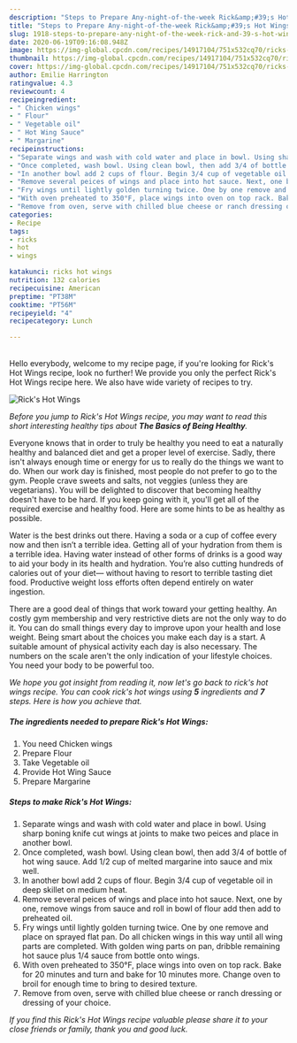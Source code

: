 ```yaml
---
description: "Steps to Prepare Any-night-of-the-week Rick&amp;#39;s Hot Wings"
title: "Steps to Prepare Any-night-of-the-week Rick&amp;#39;s Hot Wings"
slug: 1918-steps-to-prepare-any-night-of-the-week-rick-and-39-s-hot-wings
date: 2020-06-19T09:16:08.948Z
image: https://img-global.cpcdn.com/recipes/14917104/751x532cq70/ricks-hot-wings-recipe-main-photo.jpg
thumbnail: https://img-global.cpcdn.com/recipes/14917104/751x532cq70/ricks-hot-wings-recipe-main-photo.jpg
cover: https://img-global.cpcdn.com/recipes/14917104/751x532cq70/ricks-hot-wings-recipe-main-photo.jpg
author: Emilie Harrington
ratingvalue: 4.3
reviewcount: 4
recipeingredient:
- " Chicken wings"
- " Flour"
- " Vegetable oil"
- " Hot Wing Sauce"
- " Margarine"
recipeinstructions:
- "Separate wings and wash with cold water and place in bowl. Using sharp boning knife cut wings at joints to make two peices and place in another bowl."
- "Once completed, wash bowl. Using clean bowl, then add 3/4 of bottle of hot wing sauce. Add 1/2 cup of melted margarine into sauce and mix well."
- "In another bowl add 2 cups of flour. Begin 3/4 cup of vegetable oil in deep skillet on medium heat."
- "Remove several peices of wings and place into hot sauce. Next, one by one, remove wings from sauce and roll in bowl of flour add then add to preheated oil."
- "Fry wings until lightly golden turning twice. One by one remove and place on sprayed flat pan. Do all chicken wings in this way until all wing parts are completed. With golden wing parts on pan, dribble remaining hot sauce plus 1/4 sauce from bottle onto wings."
- "With oven preheated to 350°F, place wings into oven on top rack. Bake for 20 minutes and turn and bake for 10 minutes more. Change oven to broil for enough time to bring to desired texture."
- "Remove from oven, serve with chilled blue cheese or ranch dressing or dressing of your choice."
categories:
- Recipe
tags:
- ricks
- hot
- wings

katakunci: ricks hot wings 
nutrition: 132 calories
recipecuisine: American
preptime: "PT38M"
cooktime: "PT56M"
recipeyield: "4"
recipecategory: Lunch

---
```

<br>
Hello everybody, welcome to my recipe page, if you're looking for Rick&#39;s Hot Wings recipe, look no further! We provide you only the perfect Rick&#39;s Hot Wings recipe here. We also have wide variety of recipes to try.
<br>


![Rick&#39;s Hot Wings](https://img-global.cpcdn.com/recipes/14917104/751x532cq70/ricks-hot-wings-recipe-main-photo.jpg)

<i>Before you jump to Rick&#39;s Hot Wings recipe, you may want to read this short interesting healthy tips about <strong>The Basics of Being Healthy</strong>.</i>

Everyone knows that in order to truly be healthy you need to eat a naturally healthy and balanced diet and get a proper level of exercise. Sadly, there isn't always enough time or energy for us to really do the things we want to do. When our work day is finished, most people do not prefer to go to the gym. People crave sweets and salts, not veggies (unless they are vegetarians). You will be delighted to discover that becoming healthy doesn't have to be hard. If you keep going with it, you'll get all of the required exercise and healthy food. Here are some hints to be as healthy as possible.

Water is the best drinks out there. Having a soda or a cup of coffee every now and then isn’t a terrible idea. Getting all of your hydration from them is a terrible idea. Having water instead of other forms of drinks is a good way to aid your body in its health and hydration. You’re also cutting hundreds of calories out of your diet— without having to resort to terrible tasting diet food. Productive weight loss efforts often depend entirely on water ingestion.

There are a good deal of things that work toward your getting healthy. An costly gym membership and very restrictive diets are not the only way to do it. You can do small things every day to improve upon your health and lose weight. Being smart about the choices you make each day is a start. A suitable amount of physical activity each day is also necessary. The numbers on the scale aren't the only indication of your lifestyle choices. You need your body to be powerful too. 


<i>We hope you got insight from reading it, now let's go back to rick&#39;s hot wings recipe. You can cook rick&#39;s hot wings using <strong>5</strong> ingredients and <strong>7</strong> steps. Here is how you achieve that.
</i>

##### The ingredients needed to prepare Rick&#39;s Hot Wings:

1. You need  Chicken wings
1. Prepare  Flour
1. Take  Vegetable oil
1. Provide  Hot Wing Sauce
1. Prepare  Margarine


##### Steps to make Rick&#39;s Hot Wings:

1. Separate wings and wash with cold water and place in bowl. Using sharp boning knife cut wings at joints to make two peices and place in another bowl.
1. Once completed, wash bowl. Using clean bowl, then add 3/4 of bottle of hot wing sauce. Add 1/2 cup of melted margarine into sauce and mix well.
1. In another bowl add 2 cups of flour. Begin 3/4 cup of vegetable oil in deep skillet on medium heat.
1. Remove several peices of wings and place into hot sauce. Next, one by one, remove wings from sauce and roll in bowl of flour add then add to preheated oil.
1. Fry wings until lightly golden turning twice. One by one remove and place on sprayed flat pan. Do all chicken wings in this way until all wing parts are completed. With golden wing parts on pan, dribble remaining hot sauce plus 1/4 sauce from bottle onto wings.
1. With oven preheated to 350°F, place wings into oven on top rack. Bake for 20 minutes and turn and bake for 10 minutes more. Change oven to broil for enough time to bring to desired texture.
1. Remove from oven, serve with chilled blue cheese or ranch dressing or dressing of your choice.


<i>If you find this Rick&#39;s Hot Wings recipe valuable please share it to your close friends or family, thank you and good luck.</i>
